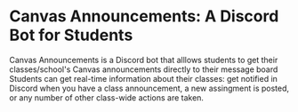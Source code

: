 # Canvas Announcements: A Discord Bot for Students

Canvas Announcements is a Discord bot that alllows students to get their classes/school's Canvas announcements directly to their message board
Students can get real-time information about their classes: get notified in Discord when you have a class announcement, a new assingment is posted, or any number of other class-wide actions are taken.